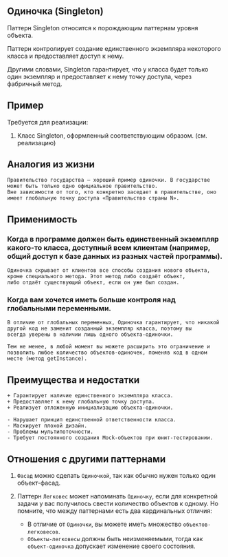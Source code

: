 ## Одиночка (Singleton)

Паттерн Singleton относится к порождающим паттернам уровня объекта.

Паттерн контролирует создание единственного экземпляра некоторого класса и предоставляет доступ к нему.

Другими словами, Singleton гарантирует, что у класса будет только один экземпляр и предоставляет к нему точку доступа,
через фабричный метод.

## Пример

Требуется для реализации:

1. Класс Singleton, оформленный соответствующим образом. (см. реализацию)

## Аналогия из жизни

    Правительство государства — хороший пример одиночки. В государстве может быть только одно официальное правительство. 
    Вне зависимости от того, кто конкретно заседает в правительстве, оно имеет глобальную точку доступа «Правительство страны N».

## Применимость

### Когда в программе должен быть единственный экземпляр какого-то класса, доступный всем клиентам (например, общий доступ к базе данных из разных частей программы).

    Одиночка скрывает от клиентов все способы создания нового объекта, кроме специального метода. Этот метод либо создаёт объект, 
    либо отдаёт существующий объект, если он уже был создан.

### Когда вам хочется иметь больше контроля над глобальными переменными.

    В отличие от глобальных переменных, Одиночка гарантирует, что никакой другой код не заменит созданный экземпляр класса, поэтому вы 
    всегда уверены в наличии лишь одного объекта-одиночки.
    
    Тем не менее, в любой момент вы можете расширить это ограничение и позволить любое количество объектов-одиночек, поменяв код в одном 
    месте (метод getInstance).

## Преимущества и недостатки

    + Гарантирует наличие единственного экземпляра класса.
    + Предоставляет к нему глобальную точку доступа.
    + Реализует отложенную инициализацию объекта-одиночки.

    - Нарушает принцип единственной ответственности класса.
    - Маскирует плохой дизайн.
    - Проблемы мультипоточности.
    - Требует постоянного создания Mock-объектов при юнит-тестировании.

## Отношения с другими паттернами

1. `Фасад` можно сделать `Одиночкой`, так как обычно нужен только один объект-фасад.
2. Паттерн `Легковес` может напоминать `Одиночку`, если для конкретной задачи у вас получилось свести количество
   объектов к одному. Но помните, что между паттернами есть два кардинальных отличия:

    - В отличие от `Одиночки`, вы можете иметь множество `объектов-легковесов`.
    - `Объекты-легковесы` должны быть неизменяемыми, тогда как `объект-одиночка` допускает изменение своего состояния.



